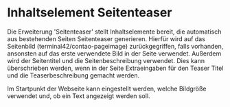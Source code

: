 # Inhaltselement Seitenteaser
Die Erweiterung 'Seitenteaser' stellt Inhaltselemente bereit, die automatisch aus bestehenden Seiten Seitenteaser generieren. Hierfür wird auf das Seitenbild (terminal42/contao-pageimage) zurückgegriffen, falls vorhanden, ansonsten auf das erste verwendete Bild in der Seite verwendet. Außerdem wird der Seitentitel und die Seitenbeschreibung verwendet. Dies kann überschrieben werden, wenn in der Seite Extraeingaben für den Teaser Titel und die Teaserbeschreibung gemacht werden. 

Im Startpunkt der Webseite kann eingestellt werden, welche Bildgröße verwendet und, ob ein Text angezeigt werden soll.
